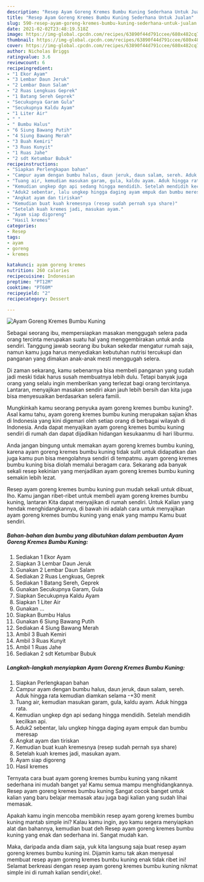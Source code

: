```yaml
---
description: "Resep Ayam Goreng Kremes Bumbu Kuning Sederhana Untuk Jualan"
title: "Resep Ayam Goreng Kremes Bumbu Kuning Sederhana Untuk Jualan"
slug: 590-resep-ayam-goreng-kremes-bumbu-kuning-sederhana-untuk-jualan
date: 2021-02-02T23:48:19.518Z
image: https://img-global.cpcdn.com/recipes/63890f44d791ccee/680x482cq70/ayam-goreng-kremes-bumbu-kuning-foto-resep-utama.jpg
thumbnail: https://img-global.cpcdn.com/recipes/63890f44d791ccee/680x482cq70/ayam-goreng-kremes-bumbu-kuning-foto-resep-utama.jpg
cover: https://img-global.cpcdn.com/recipes/63890f44d791ccee/680x482cq70/ayam-goreng-kremes-bumbu-kuning-foto-resep-utama.jpg
author: Nicholas Briggs
ratingvalue: 3.6
reviewcount: 6
recipeingredient:
- "1 Ekor Ayam"
- "3 Lembar Daun Jeruk"
- "2 Lembar Daun Salam"
- "2 Ruas Lengkuas Geprek"
- "1 Batang Sereh Geprek"
- "Secukupnya Garam Gula"
- "Secukupnya Kaldu Ayam"
- "1 Liter Air"
- " "
- " Bumbu Halus"
- "6 Siung Bawang Putih"
- "4 Siung Bawang Merah"
- "3 Buah Kemiri"
- "3 Ruas Kunyit"
- "1 Ruas Jahe"
- "2 sdt Ketumbar Bubuk"
recipeinstructions:
- "Siapkan Perlengkapan bahan"
- "Campur ayam dengan bumbu halus, daun jeruk, daun salam, sereh. Aduk hingga rata kemudian diamkan selama -+30 menit"
- "Tuang air, kemudian masukan garam, gula, kaldu ayam. Aduk hingga rata."
- "Kemudian ungkep dgn api sedang hingga mendidih. Setelah mendidih kecilkan api."
- "Aduk2 sebentar, lalu ungkep hingga daging ayam empuk dan bumbu meresap"
- "Angkat ayam dan tiriskan"
- "Kemudian buat kuah kremesnya (resep sudah pernah sya share)"
- "Setelah kuah kremes jadi, masukan ayam."
- "Ayam siap digoreng"
- "Hasil kremes"
categories:
- Resep
tags:
- ayam
- goreng
- kremes

katakunci: ayam goreng kremes 
nutrition: 260 calories
recipecuisine: Indonesian
preptime: "PT12M"
cooktime: "PT60M"
recipeyield: "2"
recipecategory: Dessert

---
```



![Ayam Goreng Kremes Bumbu Kuning](https://img-global.cpcdn.com/recipes/63890f44d791ccee/680x482cq70/ayam-goreng-kremes-bumbu-kuning-foto-resep-utama.jpg)

Sebagai seorang ibu, mempersiapkan masakan menggugah selera pada orang tercinta merupakan suatu hal yang menggembirakan untuk anda sendiri. Tanggung jawab seorang ibu bukan sekedar mengatur rumah saja, namun kamu juga harus menyediakan kebutuhan nutrisi tercukupi dan panganan yang dimakan anak-anak mesti menggugah selera.

Di zaman  sekarang, kamu sebenarnya bisa membeli panganan yang sudah jadi meski tidak harus susah membuatnya lebih dulu. Tetapi banyak juga orang yang selalu ingin memberikan yang terlezat bagi orang tercintanya. Lantaran, menyajikan masakan sendiri akan jauh lebih bersih dan kita juga bisa menyesuaikan berdasarkan selera famili. 



Mungkinkah kamu seorang penyuka ayam goreng kremes bumbu kuning?. Asal kamu tahu, ayam goreng kremes bumbu kuning merupakan sajian khas di Indonesia yang kini digemari oleh setiap orang di berbagai wilayah di Indonesia. Anda dapat menyajikan ayam goreng kremes bumbu kuning sendiri di rumah dan dapat dijadikan hidangan kesukaanmu di hari liburmu.

Anda jangan bingung untuk memakan ayam goreng kremes bumbu kuning, karena ayam goreng kremes bumbu kuning tidak sulit untuk didapatkan dan juga kamu pun bisa mengolahnya sendiri di tempatmu. ayam goreng kremes bumbu kuning bisa diolah memalui beragam cara. Sekarang ada banyak sekali resep kekinian yang menjadikan ayam goreng kremes bumbu kuning semakin lebih lezat.

Resep ayam goreng kremes bumbu kuning pun mudah sekali untuk dibuat, lho. Kamu jangan ribet-ribet untuk membeli ayam goreng kremes bumbu kuning, lantaran Kita dapat menyajikan di rumah sendiri. Untuk Kalian yang hendak menghidangkannya, di bawah ini adalah cara untuk menyajikan ayam goreng kremes bumbu kuning yang enak yang mampu Kamu buat sendiri.

<!--inarticleads1-->

##### Bahan-bahan dan bumbu yang dibutuhkan dalam pembuatan Ayam Goreng Kremes Bumbu Kuning:

1. Sediakan 1 Ekor Ayam
1. Siapkan 3 Lembar Daun Jeruk
1. Gunakan 2 Lembar Daun Salam
1. Sediakan 2 Ruas Lengkuas, Geprek
1. Sediakan 1 Batang Sereh, Geprek
1. Gunakan Secukupnya Garam, Gula
1. Siapkan Secukupnya Kaldu Ayam
1. Siapkan 1 Liter Air
1. Gunakan  ...
1. Siapkan  Bumbu Halus
1. Gunakan 6 Siung Bawang Putih
1. Sediakan 4 Siung Bawang Merah
1. Ambil 3 Buah Kemiri
1. Ambil 3 Ruas Kunyit
1. Ambil 1 Ruas Jahe
1. Sediakan 2 sdt Ketumbar Bubuk




<!--inarticleads2-->

##### Langkah-langkah menyiapkan Ayam Goreng Kremes Bumbu Kuning:

1. Siapkan Perlengkapan bahan
1. Campur ayam dengan bumbu halus, daun jeruk, daun salam, sereh. Aduk hingga rata kemudian diamkan selama -+30 menit
1. Tuang air, kemudian masukan garam, gula, kaldu ayam. Aduk hingga rata.
1. Kemudian ungkep dgn api sedang hingga mendidih. Setelah mendidih kecilkan api.
1. Aduk2 sebentar, lalu ungkep hingga daging ayam empuk dan bumbu meresap
1. Angkat ayam dan tiriskan
1. Kemudian buat kuah kremesnya (resep sudah pernah sya share)
1. Setelah kuah kremes jadi, masukan ayam.
1. Ayam siap digoreng
1. Hasil kremes




Ternyata cara buat ayam goreng kremes bumbu kuning yang nikamt sederhana ini mudah banget ya! Kamu semua mampu menghidangkannya. Resep ayam goreng kremes bumbu kuning Sangat cocok banget untuk kalian yang baru belajar memasak atau juga bagi kalian yang sudah lihai memasak.

Apakah kamu ingin mencoba membikin resep ayam goreng kremes bumbu kuning mantab simple ini? Kalau kamu ingin, ayo kamu segera menyiapkan alat dan bahannya, kemudian buat deh Resep ayam goreng kremes bumbu kuning yang enak dan sederhana ini. Sangat mudah kan. 

Maka, daripada anda diam saja, yuk kita langsung saja buat resep ayam goreng kremes bumbu kuning ini. Dijamin kamu tak akan menyesal membuat resep ayam goreng kremes bumbu kuning enak tidak ribet ini! Selamat berkreasi dengan resep ayam goreng kremes bumbu kuning nikmat simple ini di rumah kalian sendiri,oke!.

